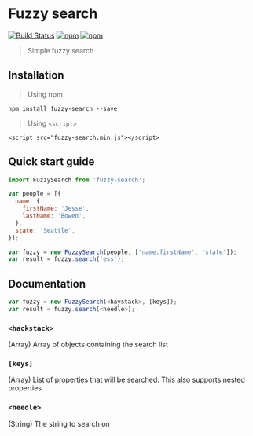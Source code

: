 # Fuzzy search

[![Build Status](https://img.shields.io/travis/wouter2203/fuzzy-search.svg)](https://travis-ci.org/wouter2203/fuzzy-search)
[![npm](https://img.shields.io/npm/v/fuzzy-search.svg?maxAge=2592000)](https://www.npmjs.com/package/fuzzy-search)
[![npm](https://img.shields.io/npm/dm/fuzzy-search.svg?maxAge=2592000)](https://www.npmjs.com/package/fuzzy-search)

> Simple fuzzy search

## Installation

> Using npm

`npm install fuzzy-search --save`

> Using `<script>`

`<script src="fuzzy-search.min.js"></script>`

## Quick start guide
```js
import FuzzySearch from 'fuzzy-search';

var people = [{
  name: {
    firstName: 'Jesse',
    lastName: 'Bowen',
  },
  state: 'Seattle',
}];

var fuzzy = new FuzzySearch(people, ['name.firstName', 'state']);
var result = fuzzy.search('ess');
```

## Documentation
```js
var fuzzy = new FuzzySearch(<haystack>, [keys]);
var result = fuzzy.search(<needle>);
```

### `<hackstack>`
(Array) Array of objects containing the search list

### `[keys]`
(Array) List of properties that will be searched. This also supports nested properties.

### `<needle>`
(String) The string to search on 
